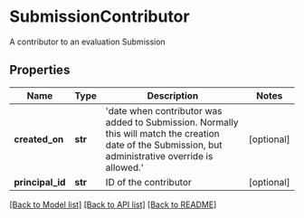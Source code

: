 # SubmissionContributor

A contributor to an evaluation Submission
## Properties
Name | Type | Description | Notes
------------ | ------------- | ------------- | -------------
**created_on** | **str** | &#39;date when contributor was added to Submission. Normally this will match the creation date of the Submission, but administrative override is allowed.&#39;  | [optional] 
**principal_id** | **str** | ID of the contributor | [optional] 

[[Back to Model list]](../README.md#documentation-for-models) [[Back to API list]](../README.md#documentation-for-api-endpoints) [[Back to README]](../README.md)


